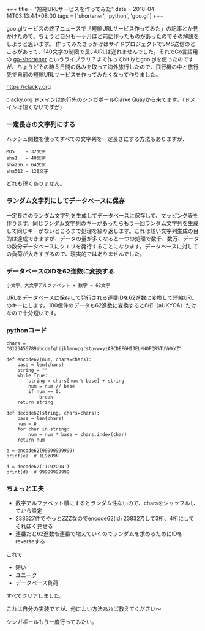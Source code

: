 +++
title = "短縮URLサービスを作ってみた"
date = 2018-04-14T03:13:44+08:00
tags = ['shortener', 'python', 'goo.gl']
+++

goo.glサービスの終了ニュースで「短縮URLサービス作ってみた」の記事とか見かけたので、ちょうど自分も一ヶ月ほど前に作ったものがあったのでその解説をしようと思います。
作ってみたきっかけはサイドプロジェクトでSMS送信のところがあって、140文字の制限で長いURLは送れませんでした。それでGo言語用の [go-shortener](https://github.com/dongri/go-shortener) というライブラリ？まで作ってbit.lyとgoo.glを使ったのですが、ちょうどその時５日間の休みを取って海外旅行したので、飛行機の中と旅行先で自前の短縮URLサービスを作ってみたくなって作りました。

https://clacky.org

clacky.org ドメインは旅行先のシンガポールClarke Quayから来てます。（ドメインは短くないですが）

### 一定長さの文字列にする
ハッシュ関数を使ってすべての文字列を一定長さにする方法もありますが、

```
MD5    - 32文字
sha1   - 40文字
sha256 - 64文字
sha512 - 128文字
```

どれも短くありません。

### ランダム文字列にしてデータベースに保存
一定長さのランダム文字列を生成してデータベースに保存して、マッピング表を作ります。同じランダム文字列のキーがあったらもう一回ランダム文字列を生成して同じキーがないところまで処理を繰り返します。これは短い文字列生成の目的は達成できますが、データの量が多くなると一つの処理で数千、数万、データの数分データベースにクエリを発行することになります。データベースに対しての負荷が大きすぎるので、現実的ではありませんでした。

### データベースのIDを62進数に変換する
`小文字、大文字アルファベット + 数字 = 62文字`

URLをデータベースに保存して発行される連番IDを62進数に変換して短縮URLのキーにします。100億件のデータも62進数に変換すると6桁（aUKYOA）だけなので十分短いです。

### pythonコード

```
chars = "0123456789abcdefghijklmnopqrstuvwxyzABCDEFGHIJELMNOPQRSTUVWXYZ"

def encode62(num, chars=chars):
    base = len(chars)
    string = ""
    while True:
        string = chars[num % base] + string
        num = num // base
        if num == 0:
            break
    return string

def decode62(string, chars=chars):
    base = len(chars)
    num = 0
    for char in string:
        num = num * base + chars.index(char)
    return num

e = encode62(99999999999)
print(e)  # 1L9zO9N

d = decode62('1L9zO9N')
print(d)  # 99999999999
```

### ちょっと工夫

* 数字アルファベット順にするとランダム性ないので、charsをシャッフルしてから設定
* 238327件でやっとZZZなのでencode62(id+238327)して3桁、4桁にしてそれぽく見せる
* 連番だと62進数も連番で増えていくのでランダムを求めるためにIDをreverseする

これで

* 短い
* ユニーク
* データベース負荷

すべてクリアしました。

これは自分の実装ですが、他によい方法あれば教えてください〜

シンガポールもう一度行ってみたい。
